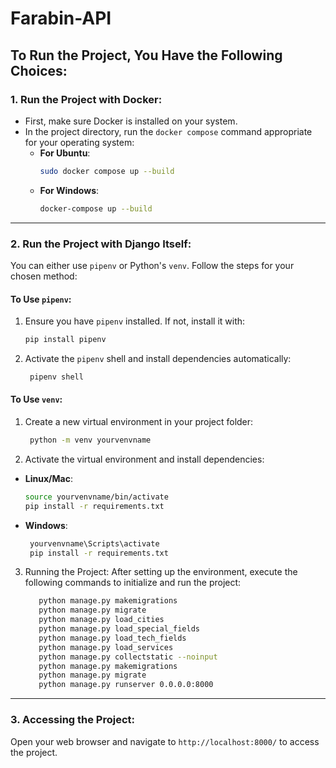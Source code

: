 # Farabin-API

## To Run the Project, You Have the Following Choices:

### 1. Run the Project with Docker:
- First, make sure Docker is installed on your system.
- In the project directory, run the `docker compose` command appropriate for your operating system:
  - **For Ubuntu**:
    ```bash
    sudo docker compose up --build
    ```
  - **For Windows**:
    ```bash
    docker-compose up --build
    ```

---

### 2. Run the Project with Django Itself:
You can either use `pipenv` or Python's `venv`. Follow the steps for your chosen method:

#### **To Use `pipenv`:**
1. Ensure you have `pipenv` installed. If not, install it with:
   ```bash
   pip install pipenv
   ```
2. Activate the `pipenv` shell and install dependencies automatically:
   ```bash
    pipenv shell
   ```

#### **To Use `venv`:**
1. Create a new virtual environment in your project folder:
   ```bash
    python -m venv yourvenvname
   ```
2. Activate the virtual environment and install dependencies:
- **Linux/Mac**:
  ```bash
  source yourvenvname/bin/activate
  pip install -r requirements.txt
  ```
- **Windows**:
   ```bash
    yourvenvname\Scripts\activate
    pip install -r requirements.txt   
    ```
3. Running the Project:
After setting up the environment, execute the following commands to initialize and run the project:
   ```bash
      python manage.py makemigrations
      python manage.py migrate
      python manage.py load_cities
      python manage.py load_special_fields
      python manage.py load_tech_fields
      python manage.py load_services
      python manage.py collectstatic --noinput
      python manage.py makemigrations
      python manage.py migrate
      python manage.py runserver 0.0.0.0:8000
   ```


--- 
### 3. Accessing the Project:
Open your web browser and navigate to `http://localhost:8000/` to access the project.